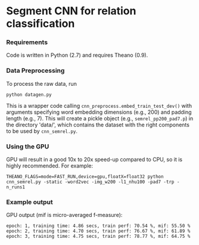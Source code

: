 # Segment CNN for relation classification
### Requirements
Code is written in Python (2.7) and requires Theano (0.9).


### Data Preprocessing
To process the raw data, run
```
python datagen.py 
```

This is a wrapper code calling `cnn_preprocess.embed_train_test_dev()` with arguments specifying word embedding dimensions (e.g., 200) and padding length (e.g., 7). 
This will create a pickle object (e.g., `semrel_pp200_pad7.p`) in the directory 'data/', which contains the dataset
with the right components to be used by `cnn_semrel.py`.



### Using the GPU
GPU will result in a good 10x to 20x speed-up compared to CPU, so it is highly recommended. 
For example:
```
THEANO_FLAGS=mode=FAST_RUN,device=gpu,floatX=float32 python cnn_semrel.py -static -word2vec -img_w200 -l1_nhu100 -pad7 -trp -n_runs1
```


### Example output
GPU output (mif is micro-averaged f-measure):
```
epoch: 1, training time: 4.86 secs, train perf: 70.54 %, mif: 55.50 %
epoch: 2, training time: 4.70 secs, train perf: 76.67 %, mif: 61.89 %
epoch: 3, training time: 4.75 secs, train perf: 78.77 %, mif: 64.75 %
```


